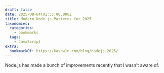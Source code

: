 ```yaml
---
draft: false
date: 2025-08-04T01:55:00.000Z
title: Modern Node.js Patterns for 2025
taxonomies:
  categories:
    - bookmarks
  tags:
    - JavaScript
extra:
  bookmarkOf: https://kashw1n.com/blog/nodejs-2025/
---
```

Node.js has made a bunch of improvements recently that I wasn't aware of.
